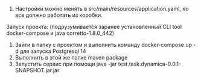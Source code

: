 1) Настройки можно менять в src/main/resources/application.yaml, но все должно работать из коробки.


Запуск проекта:
(подрузумивается заранее установленный CLI tool docker-compose и java corretto-1.8.0_442)
1) Зайти в папку с проектом и выполнить команду docker-compose up -d для запуска Postgresql 14
2) Выполнить в этой же папке maven package
3) Запустить сервис при помощи java -jar test.task.dynamica-0.0.1-SNAPSHOT.jar.jar
